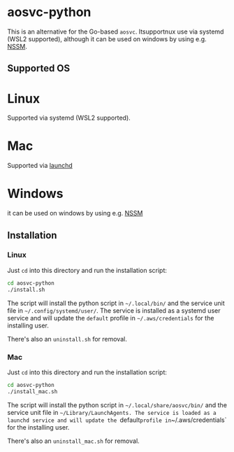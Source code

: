 # aosvc-python

This is an alternative for the Go-based `aosvc`. Itsupportnux use via systemd (WSL2 supported), although it can be used on windows by using e.g. [NSSM](https://nssm.cc/).

## Supported OS

# Linux
Supported via systemd (WSL2 supported). 

# Mac
Supported via [launchd](https://www.launchd.info/) 

# Windows
it can be used on windows by using e.g. [NSSM](https://nssm.cc/)

## Installation
### Linux

Just `cd` into this directory and run the installation script:
```sh
cd aosvc-python
./install.sh
```

The script will install the python script in `~/.local/bin/` and the service unit file in `~/.config/systemd/user/`. The service is installed as a systemd user service and will update the `default` profile in `~/.aws/credentials` for the installing user.

There's also an `uninstall.sh` for removal.

### Mac

Just `cd` into this directory and run the installation script:
```sh
cd aosvc-python
./install_mac.sh
```

The script will install the python script in `~/.local/share/aosvc/bin/` and the service unit file in `~/Library/LaunchAgents. The service is loaded as a launchd service and will update the `default` profile in `~/.aws/credentials` for the installing user.

There's also an `uninstall_mac.sh` for removal.
